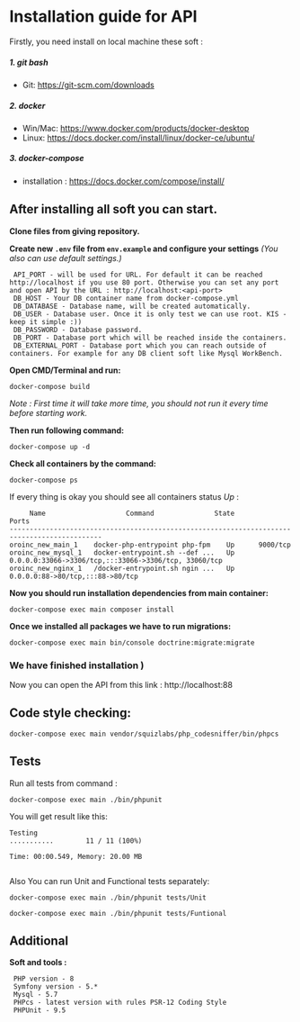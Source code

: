 # Installation guide for API

Firstly, you need install on local machine these soft :

##### 1. git bash
* Git: https://git-scm.com/downloads

##### 2. docker
* Win/Mac: https://www.docker.com/products/docker-desktop
* Linux: https://docs.docker.com/install/linux/docker-ce/ubuntu/

##### 3. docker-compose
* installation : https://docs.docker.com/compose/install/

## After installing all soft you can start.

**Clone files from giving repository.**

**Create new `.env` file from `env.example` and configure your settings**
_(You also can use default settings.)_

```
 API_PORT - will be used for URL. For default it can be reached http://localhost if you use 80 port. Otherwise you can set any port and open API by the URL : http://localhost:<api-port> 
 DB_HOST - Your DB container name from docker-compose.yml
 DB_DATABASE - Database name, will be created automatically.
 DB_USER - Database user. Once it is only test we can use root. KIS - keep it simple :))
 DB_PASSWORD - Database password.
 DB_PORT - Database port which will be reached inside the containers.
 DB_EXTERNAL_PORT - Database port which you can reach outside of containers. For example for any DB client soft like Mysql WorkBench.
```

**Open CMD/Terminal and run:** 
```
docker-compose build
``` 
_Note : First time it will take more time, you should not run it every time before starting work._ 

**Then run following command:** 
```
docker-compose up -d
```

**Check all containers by the command:** 
```
docker-compose ps
```

If every thing is okay you should see all containers status *Up* :
```
     Name                    Command               State                 Ports               
---------------------------------------------------------------------------------------------
oroinc_new_main_1    docker-php-entrypoint php-fpm    Up      9000/tcp                                             
oroinc_new_mysql_1   docker-entrypoint.sh --def ...   Up      0.0.0.0:33066->3306/tcp,:::33066->3306/tcp, 33060/tcp
oroinc_new_nginx_1   /docker-entrypoint.sh ngin ...   Up      0.0.0.0:88->80/tcp,:::88->80/tcp     
```

**Now you should run installation dependencies from main container:**
```
docker-compose exec main composer install
```

**Once we installed all packages we have to run migrations:**
```
docker-compose exec main bin/console doctrine:migrate:migrate
```

### We have finished installation )

Now you can open the API from this link : http://localhost:88

## Code style checking:
```
docker-compose exec main vendor/squizlabs/php_codesniffer/bin/phpcs
```

## Tests

Run all tests from command :
```
docker-compose exec main ./bin/phpunit 
```
You will get result like this:

```
Testing 
...........        11 / 11 (100%)

Time: 00:00.549, Memory: 20.00 MB


```

Also You can run Unit and Functional tests separately:
```
docker-compose exec main ./bin/phpunit tests/Unit
```

```
docker-compose exec main ./bin/phpunit tests/Funtional
```

## Additional 

**Soft and tools :** 
```
 PHP version - 8
 Symfony version - 5.*
 Mysql - 5.7 
 PHPcs - latest version with rules PSR-12 Coding Style
 PHPUnit - 9.5
```